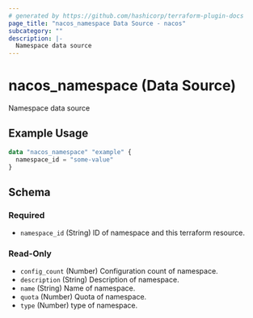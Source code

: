 ```yaml
---
# generated by https://github.com/hashicorp/terraform-plugin-docs
page_title: "nacos_namespace Data Source - nacos"
subcategory: ""
description: |-
  Namespace data source
---
```


# nacos_namespace (Data Source)

Namespace data source

## Example Usage

```terraform
data "nacos_namespace" "example" {
  namespace_id = "some-value"
}
```

<!-- schema generated by tfplugindocs -->
## Schema

### Required

- `namespace_id` (String) ID of namespace and this terraform resource.

### Read-Only

- `config_count` (Number) Configuration count of namespace.
- `description` (String) Description of namespace.
- `name` (String) Name of namespace.
- `quota` (Number) Quota of namespace.
- `type` (Number) type of namespace.

